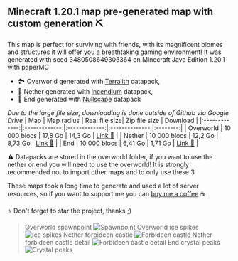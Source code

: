 ## Minecraft 1.20.1 map pre-generated map with custom generation ⛏️

This map is perfect for surviving with friends, with its magnificent biomes and structures it will offer you a breathtaking gaming environment! It was generated with seed 3480508649305364 on Minecraft Java Edition 1.20.1 with paperMC

* 🏞️ Overworld generated with [Terralith](https://www.stardustlabs.net/terralith "Terralith official page") datapack,
* 🌋 Nether generated with [Incendium](https://www.stardustlabs.net/incendium "Incendium official page") datapack,
* 🌌 End generated with [Nullscape](https://www.stardustlabs.net/nullscape "Nullspace official page") datapack

_Due to the large file size, downloading is done outside of Github via Google Drive_
| Map           | Map radius    | Real file size| Zip file size  | Download |
|:-------------:|:-------------:|:-------------:|:--------------:|:--------:|
| Overworld     | 10 000 blocs  | 17,8 Go       | 14,3 Go        | [Link 📎](https://drive.google.com/file/d/1zlBMNGwzEtS3tupsPidNVLqOdxdkcUf5/view?usp=sharing "Download Overworld map on Google Drive")     |
| Nether        | 10 000 blocs  | 12,2 Go       | 8,73 Go        | [Link 📎](https://drive.google.com/file/d/1SVXM4hkmm0U0e3D-qv0smpqge4VLYoBU/view?usp=sharing "Download Nether map on Google Drive")     |
| End           | 10 000 blocs  | 6,41 Go       | 1,71 Go        | [Link 📎](https://drive.google.com/file/d/1gKYWW9d3Ix3hZxVGw6UW1oj4dEx8luUB/view?usp=sharing "Download Overworld map on Google Drive")     |

⚠️ Datapacks are stored in the overworld folder, if you want to use the nether or end you will need to use the overworld! It is strongly recommended not to import other maps and to only use these 3

These maps took a long time to generate and used a lot of server resources, so if you want to support me you can [buy me a coffee](https://www.buymeacoffee.com/lucasastley) ☕

⭐ Don't forget to star the project, thanks ;)

> Overworld spawnpoint
![Spawnpoint](https://i.imgur.com/yoYR8YO.png)
> Overworld ice spikes
![Ice spikes](https://i.imgur.com/ZEGQt9Q.png)
> Nether forbideen castle
![Forbideen castle](https://i.imgur.com/Mpuh8Fj.png)
> Nether forbideen castle detail
![Forbideen castle detail](https://i.imgur.com/qrwDMe8.png)
> End crystal peaks
![Crystal peaks](https://i.imgur.com/TcheTsr.png)
